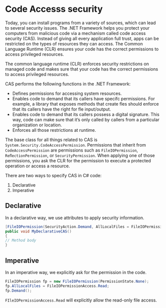 # Code Accesss security

Today, you can install programs from a variety of sources, which can lead to several security issues. The .NET Framework helps you protect your computers from malicious code via a mechanism called code access security (CAS). Instead of giving all every application full trust, apps can be restricted on the types of resources they can access. The Common Language Runtime (CLR) ensures your code has the correct permissions to access privileged resources.

The common language runtime (CLR) enforces security restrictions on managed code and makes sure that your code has the correct permissions to access privileged resources.

CAS performs the following functions in the .NET Framework:

* Defines permissions for accessing system resources.
* Enables code to demand that its callers have specifc permissions. For example, a library that exposes methods that create fles should enforce that its callers have the right for fle input/output.
* Enables code to demand that its callers possess a digital signature. This way, code can make sure that it’s only called by callers from a particular organization or location.
* Enforces all those restrictions at runtime.

The base class for all things related to CAS is `System.Security.CodeAccessPermission`. Permissions that inherit from `CodeAccessPermission` are permissions such as `FileIOPermission`, `ReﬂectionPermission`, or `SecurityPermission`. When applying one of those permissions, you ask the CLR for the permission to execute a protected operation or access a resource.

There are two ways to specify CAS in C# code:

1. Declarative
2. Imperative

## Declarative

In a declarative way, we use attributes to apply security information.

```csharp
[FileIOPermission(SecurityAction.Demand, AllLocalFiles = FileIOPermissionAccess.Read)]
public void MyDeclarativeCAS()
{
// Method body
}
```

## Imperative

In an imperative way, we explicitly ask for the permission in the code.

```csharp
FileIOPermission fp = new FileIOPermission(PermissionState.None);
fp.AllLocalFiles = FileIOPermissionAccess.Read;
fp.Demand();
```

`FIleIOPermissionAccess.Read` will explicitly allow the read-only file access.
